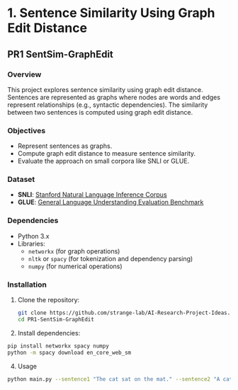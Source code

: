 # 1. Sentence Similarity Using Graph Edit Distance

## PR1 SentSim-GraphEdit

### Overview
This project explores sentence similarity using graph edit distance. Sentences are represented as graphs where nodes are words and edges represent relationships (e.g., syntactic dependencies). The similarity between two sentences is computed using graph edit distance.

### Objectives
- Represent sentences as graphs.
- Compute graph edit distance to measure sentence similarity.
- Evaluate the approach on small corpora like SNLI or GLUE.

### Dataset
- **SNLI**: [Stanford Natural Language Inference Corpus](https://nlp.stanford.edu/projects/snli/)
- **GLUE**: [General Language Understanding Evaluation Benchmark](https://gluebenchmark.com/)

### Dependencies
- Python 3.x
- Libraries:
  - `networkx` (for graph operations)
  - `nltk` or `spacy` (for tokenization and dependency parsing)
  - `numpy` (for numerical operations)

### Installation
1. Clone the repository:
   ```bash
   git clone https://github.com/strange-lab/AI-Research-Project-Ideas.git
   cd PR1-SentSim-GraphEdit

    ```

2. Install dependencies:
 
 ```bash 
 pip install networkx spacy numpy
 python -m spacy download en_core_web_sm

 ```

4. Usage
```bash
python main.py --sentence1 "The cat sat on the mat." --sentence2 "A cat is sitting on a mat."
```

